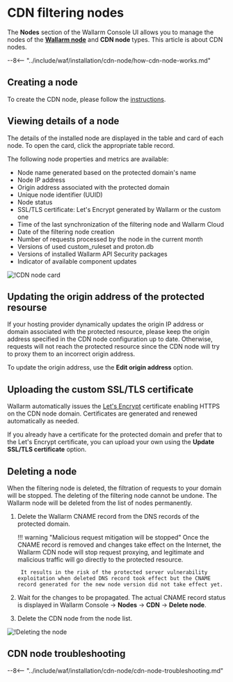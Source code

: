 [cdn-node-operation-scheme]:        ../../images/waf-installation/quickstart/cdn-node-scheme.png
[data-to-wallarm-cloud-docs]:       ../rules/sensitive-data-rule.md
[operation-modes-docs]:             ../../admin-en/configure-wallarm-mode.md
[operation-mode-rule-docs]:         ../rules/wallarm-mode-rule.md
[wallarm-cloud-docs]:               ../../about-wallarm/overview.md#cloud
[cdn-node-creation-modal]:          ../../images/waf-installation/quickstart/cdn-node-creation-modal.png
[cname-required-modal]:             ../../images/waf-installation/quickstart/cname-required-modal.png
[attacks-in-ui]:                    ../../images/admin-guides/test-attacks-quickstart.png
[user-roles-docs]:                  ../settings/users.md
[update-origin-ip-docs]:            #updating-the-origin-address-of-the-protected-resource
[rules-docs]:                       ../rules/intro.md
[ip-lists-docs]:                    ../ip-lists/overview.md
[integration-docs]:                 ../settings/integrations/integrations-intro.md
[trigger-docs]:                     ../triggers/triggers.md
[application-docs]:                 ../settings/applications.md
[events-docs]:                      ../events/check-attack.md

# CDN filtering nodes

The **Nodes** section of the Wallarm Console UI allows you to manage the nodes of the [**Wallarm node**](nodes.md) and **CDN node** types. This article is about CDN nodes.

--8<-- "../include/waf/installation/cdn-node/how-cdn-node-works.md"

## Creating a node

To create the CDN node, please follow the [instructions](../../waf-installation/cdn-node.md).

## Viewing details of a node

The details of the installed node are displayed in the table and card of each node. To open the card, click the appropriate table record.

The following node properties and metrics are available:

* Node name generated based on the protected domain's name
* Node IP address
* Origin address associated with the protected domain
* Unique node identifier (UUID)
* Node status
* SSL/TLS certificate: Let's Encrypt generated by Wallarm or the custom one
* Time of the last synchronization of the filtering node and Wallarm Cloud
* Date of the filtering node creation
* Number of requests processed by the node in the current month
* Versions of used custom_ruleset and proton.db
* Versions of installed Wallarm API Security packages
* Indicator of available component updates

![!CDN node card](../../images/user-guides/nodes/view-cdn-node-comp-vers.png)

## Updating the origin address of the protected resourse

If your hosting provider dynamically updates the origin IP address or domain associated with the protected resource, please keep the origin address specified in the CDN node configuration up to date. Otherwise, requests will not reach the protected resource since the CDN node will try to proxy them to an incorrect origin address.

To update the origin address, use the **Edit origin address** option.

## Uploading the custom SSL/TLS certificate

Wallarm automatically issues the [Let's Encrypt](https://letsencrypt.org/) certificate enabling HTTPS on the CDN node domain. Certificates are generated and renewed automatically as needed.

If you already have a certificate for the protected domain and prefer that to the Let's Encrypt certificate, you can upload your own using the **Update SSL/TLS certificate** option.

## Deleting a node

When the filtering node is deleted, the filtration of requests to your domain will be stopped. The deleting of the filtering node cannot be undone. The Wallarm node will be deleted from the list of nodes permanently.

1. Delete the Wallarm CNAME record from the DNS records of the protected domain.

    !!! warning "Malicious request mitigation will be stopped"
        Once the CNAME record is removed and changes take effect on the Internet, the Wallarm CDN node will stop request proxying, and legitimate and malicious traffic will go directly to the protected resource.

        It results in the risk of the protected server vulnerability exploitation when deleted DNS record took effect but the CNAME record generated for the new node version did not take effect yet.
1. Wait for the changes to be propagated. The actual CNAME record status is displayed in Wallarm Console → **Nodes** → **CDN** → **Delete node**.
1. Delete the CDN node from the node list.

![!Deleting the node](../../images/user-guides/nodes/delete-cdn-node.png)

## CDN node troubleshooting

--8<-- "../include/waf/installation/cdn-node/cdn-node-troubleshooting.md"
